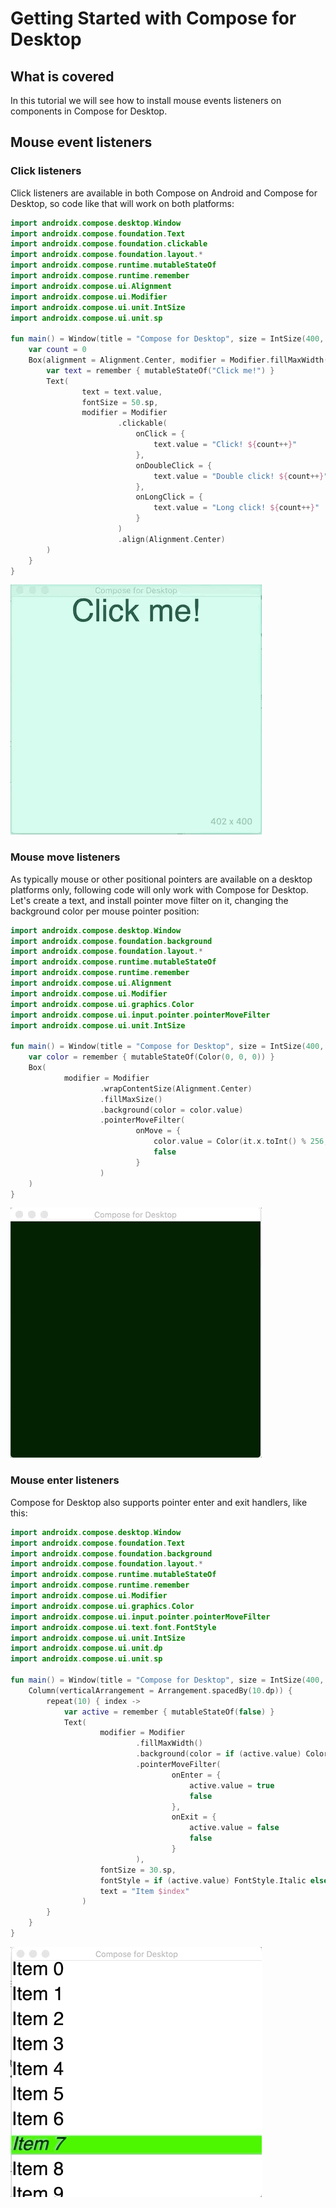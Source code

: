 # Getting Started with Compose for Desktop

## What is covered

In this tutorial we will see how to install mouse events listeners on components
in Compose for Desktop.

## Mouse event listeners

### Click listeners

Click listeners are available in both Compose on Android and Compose for Desktop,
so code like that will work on both platforms:

```kotlin
import androidx.compose.desktop.Window
import androidx.compose.foundation.Text
import androidx.compose.foundation.clickable
import androidx.compose.foundation.layout.*
import androidx.compose.runtime.mutableStateOf
import androidx.compose.runtime.remember
import androidx.compose.ui.Alignment
import androidx.compose.ui.Modifier
import androidx.compose.ui.unit.IntSize
import androidx.compose.ui.unit.sp

fun main() = Window(title = "Compose for Desktop", size = IntSize(400, 400)) {
    var count = 0
    Box(alignment = Alignment.Center, modifier = Modifier.fillMaxWidth()) {
        var text = remember { mutableStateOf("Click me!") }
        Text(
                text = text.value,
                fontSize = 50.sp,
                modifier = Modifier
                        .clickable(
                            onClick = {
                                text.value = "Click! ${count++}"
                            },
                            onDoubleClick = {
                                text.value = "Double click! ${count++}"
                            },
                            onLongClick = {
                                text.value = "Long click! ${count++}"
                            }
                        )
                        .align(Alignment.Center)
        )
    }
}
```

![Application running](mouse_click.gif)

### Mouse move listeners

As typically mouse or other positional pointers are available on a desktop platforms only,
following code will only work with Compose for Desktop.
Let's create a text, and install pointer move filter on it, changing the background
color per mouse pointer position:
```kotlin
import androidx.compose.desktop.Window
import androidx.compose.foundation.background
import androidx.compose.foundation.layout.*
import androidx.compose.runtime.mutableStateOf
import androidx.compose.runtime.remember
import androidx.compose.ui.Alignment
import androidx.compose.ui.Modifier
import androidx.compose.ui.graphics.Color
import androidx.compose.ui.input.pointer.pointerMoveFilter
import androidx.compose.ui.unit.IntSize

fun main() = Window(title = "Compose for Desktop", size = IntSize(400, 400)) {
    var color = remember { mutableStateOf(Color(0, 0, 0)) }
    Box(
            modifier = Modifier
                    .wrapContentSize(Alignment.Center)
                    .fillMaxSize()
                    .background(color = color.value)
                    .pointerMoveFilter(
                            onMove = {
                                color.value = Color(it.x.toInt() % 256, it.y.toInt() % 256, 0)
                                false
                            }
                    )
    )
}
```

![Application running](mouse_move.gif)

### Mouse enter listeners

Compose for Desktop also supports pointer enter and exit handlers, like this:
```kotlin
import androidx.compose.desktop.Window
import androidx.compose.foundation.Text
import androidx.compose.foundation.background
import androidx.compose.foundation.layout.*
import androidx.compose.runtime.mutableStateOf
import androidx.compose.runtime.remember
import androidx.compose.ui.Modifier
import androidx.compose.ui.graphics.Color
import androidx.compose.ui.input.pointer.pointerMoveFilter
import androidx.compose.ui.text.font.FontStyle
import androidx.compose.ui.unit.IntSize
import androidx.compose.ui.unit.dp
import androidx.compose.ui.unit.sp

fun main() = Window(title = "Compose for Desktop", size = IntSize(400, 400)) {
    Column(verticalArrangement = Arrangement.spacedBy(10.dp)) {
        repeat(10) { index ->
            var active = remember { mutableStateOf(false) }
            Text(
                    modifier = Modifier
                            .fillMaxWidth()
                            .background(color = if (active.value) Color.Green else Color.White)
                            .pointerMoveFilter(
                                    onEnter = {
                                        active.value = true
                                        false
                                    },
                                    onExit = {
                                        active.value = false
                                        false
                                    }
                            ),
                    fontSize = 30.sp,
                    fontStyle = if (active.value) FontStyle.Italic else FontStyle.Normal,
                    text = "Item $index"
                )
        }
    }
}
```
![Application running](mouse_enter.gif)